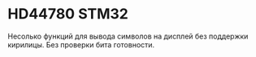# HD44780 STM32
Несолько функций для вывода символов на дисплей без поддержки кирилицы. Без проверки бита готовности.
